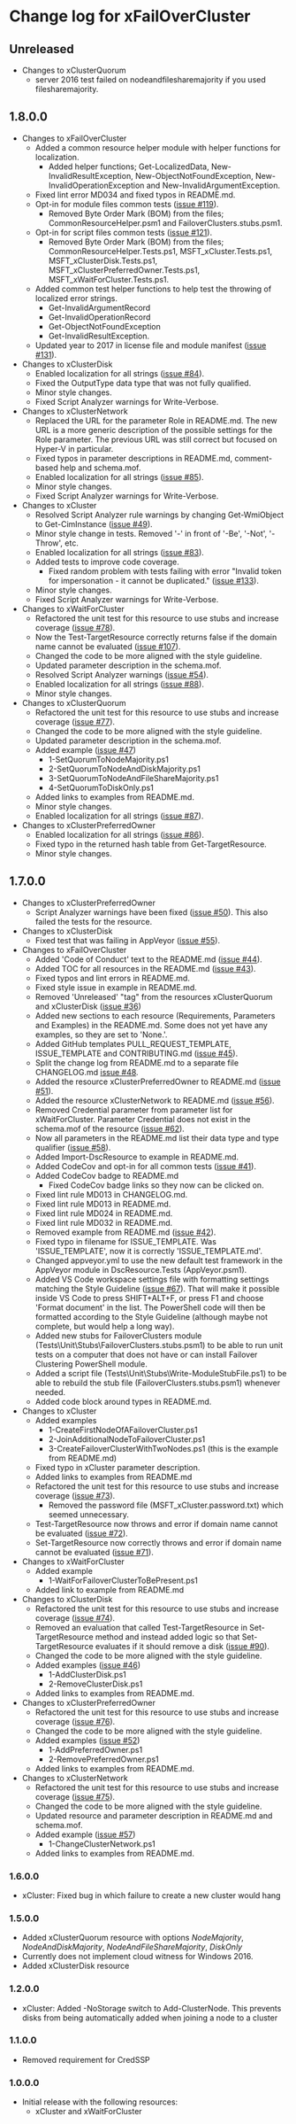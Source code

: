 # Change log for xFailOverCluster

## Unreleased
- Changes to xClusterQuorum
  - server 2016 test failed on nodeandfilesharemajority if you used filesharemajority.
## 1.8.0.0

- Changes to xFailOverCluster
  - Added a common resource helper module with helper functions for localization.
    - Added helper functions; Get-LocalizedData, New-InvalidResultException,
      New-ObjectNotFoundException, New-InvalidOperationException and
      New-InvalidArgumentException.
  - Fixed lint error MD034 and fixed typos in README.md.
  - Opt-in for module files common tests ([issue #119](https://github.com/PowerShell/xFailOverCluster/issues/119)).
    - Removed Byte Order Mark (BOM) from the files; CommonResourceHelper.psm1 and FailoverClusters.stubs.psm1.
  - Opt-in for script files common tests ([issue #121](https://github.com/PowerShell/xFailOverCluster/issues/121)).
    - Removed Byte Order Mark (BOM) from the files; CommonResourceHelper.Tests.ps1,
      MSFT\_xCluster.Tests.ps1, MSFT\_xClusterDisk.Tests.ps1,
      MSFT\_xClusterPreferredOwner.Tests.ps1, MSFT_xWaitForCluster.Tests.ps1.
  - Added common test helper functions to help test the throwing of localized error strings.
    - Get-InvalidArgumentRecord
    - Get-InvalidOperationRecord
    - Get-ObjectNotFoundException
    - Get-InvalidResultException.
  - Updated year to 2017 in license file and module manifest ([issue #131](https://github.com/PowerShell/xFailOverCluster/issues/131)).
- Changes to xClusterDisk
  - Enabled localization for all strings ([issue #84](https://github.com/PowerShell/xFailOverCluster/issues/84)).
  - Fixed the OutputType data type that was not fully qualified.
  - Minor style changes.
  - Fixed Script Analyzer warnings for Write-Verbose.
- Changes to xClusterNetwork
  - Replaced the URL for the parameter Role in README.md. The new URL is a more
    generic description of the possible settings for the Role parameter. The
    previous URL was still correct but focused on Hyper-V in particular.
  - Fixed typos in parameter descriptions in README.md, comment-based help and schema.mof.
  - Enabled localization for all strings ([issue #85](https://github.com/PowerShell/xFailOverCluster/issues/85)).
  - Minor style changes.
  - Fixed Script Analyzer warnings for Write-Verbose.
- Changes to xCluster
  - Resolved Script Analyzer rule warnings by changing Get-WmiObject to
    Get-CimInstance ([issue #49](https://github.com/PowerShell/xFailOverCluster/issues/49)).
  - Minor style change in tests. Removed '-' in front of '-Be', '-Not', '-Throw',
    etc.
  - Enabled localization for all strings ([issue #83](https://github.com/PowerShell/xFailOverCluster/issues/83)).
  - Added tests to improve code coverage.
    - Fixed random problem with tests failing with error "Invalid token for
      impersonation - it cannot be duplicated." ([issue #133](https://github.com/PowerShell/xFailOverCluster/issues/133)).
  - Minor style changes.
  - Fixed Script Analyzer warnings for Write-Verbose.
- Changes to xWaitForCluster
  - Refactored the unit test for this resource to use stubs and increase coverage
    ([issue #78](https://github.com/PowerShell/xFailOverCluster/issues/78)).
  - Now the Test-TargetResource correctly returns false if the domain name cannot
    be evaluated  ([issue #107](https://github.com/PowerShell/xFailOverCluster/issues/107)).
  - Changed the code to be more aligned with the style guideline.
  - Updated parameter description in the schema.mof.
  - Resolved Script Analyzer warnings ([issue #54](https://github.com/PowerShell/xFailOverCluster/issues/54)).
  - Enabled localization for all strings ([issue #88](https://github.com/PowerShell/xFailOverCluster/issues/88)).
  - Minor style changes.
- Changes to xClusterQuorum
  - Refactored the unit test for this resource to use stubs and increase coverage
    ([issue #77](https://github.com/PowerShell/xFailOverCluster/issues/77)).
  - Changed the code to be more aligned with the style guideline.
  - Updated parameter description in the schema.mof.
  - Added example ([issue #47](https://github.com/PowerShell/xFailOverCluster/issues/47))
    - 1-SetQuorumToNodeMajority.ps1
    - 2-SetQuorumToNodeAndDiskMajority.ps1
    - 3-SetQuorumToNodeAndFileShareMajority.ps1
    - 4-SetQuorumToDiskOnly.ps1
  - Added links to examples from README.md.
  - Minor style changes.
  - Enabled localization for all strings ([issue #87](https://github.com/PowerShell/xFailOverCluster/issues/87)).
- Changes to xClusterPreferredOwner
  - Enabled localization for all strings ([issue #86](https://github.com/PowerShell/xFailOverCluster/issues/86)).
  - Fixed typo in the returned hash table from Get-TargetResource.
  - Minor style changes.

## 1.7.0.0

- Changes to xClusterPreferredOwner
  - Script Analyzer warnings have been fixed ([issue #50](https://github.com/PowerShell/xFailOverCluster/issues/50)). This also failed the
    tests for the resource.
- Changes to xClusterDisk
  - Fixed test that was failing in  AppVeyor ([issue #55](https://github.com/PowerShell/xFailOverCluster/issues/55)).
- Changes to xFailOverCluster
  - Added 'Code of Conduct' text to the README.md ([issue #44](https://github.com/PowerShell/xFailOverCluster/issues/44)).
  - Added TOC for all resources in the README.md ([issue #43](https://github.com/PowerShell/xFailOverCluster/issues/43)).
  - Fixed typos and lint errors in README.md.
  - Fixed style issue in example in README.md.
  - Removed 'Unreleased' "tag" from the resources xClusterQuorum and
    xClusterDisk ([issue #36](https://github.com/PowerShell/xFailOverCluster/issues/36))
  - Added new sections to each resource (Requirements, Parameters and Examples)
    in the README.md. Some does not yet have any examples, so they are set to
    'None.'.
  - Added GitHub templates PULL\_REQUEST\_TEMPLATE, ISSUE_TEMPLATE and
    CONTRIBUTING.md ([issue #45](https://github.com/PowerShell/xFailOverCluster/issues/45)).
  - Split the change log from README.md to a separate file CHANGELOG.md
    [issue #48](https://github.com/PowerShell/xFailOverCluster/issues/48).
  - Added the resource xClusterPreferredOwner to README.md ([issue #51](https://github.com/PowerShell/xFailOverCluster/issues/51)).
  - Added the resource xClusterNetwork to README.md ([issue #56](https://github.com/PowerShell/xFailOverCluster/issues/56)).
  - Removed Credential parameter from parameter list for xWaitForCluster.
    Parameter Credential does not exist in the schema.mof of the resource
    ([issue #62](https://github.com/PowerShell/xFailOverCluster/issues/62)).
  - Now all parameters in the README.md list their data type and type qualifier
    ([issue #58](https://github.com/PowerShell/xFailOverCluster/issues/58)).
  - Added Import-DscResource to example in README.md.
  - Added CodeCov and opt-in for all common tests ([issue #41](https://github.com/PowerShell/xFailOverCluster/issues/41)).
  - Added CodeCov badge to README.md
    - Fixed CodeCov badge links so they now can be clicked on.
  - Fixed lint rule MD013 in CHANGELOG.md.
  - Fixed lint rule MD013 in README.md.
  - Fixed lint rule MD024 in README.md.
  - Fixed lint rule MD032 in README.md.
  - Removed example from README.md ([issue #42](https://github.com/PowerShell/xFailOverCluster/issues/42)).
  - Fixed typo in filename for ISSUE\_TEMPLATE. Was 'ISSUE\_TEMPLATE', now it is
    correctly 'ISSUE\_TEMPLATE.md'.
  - Changed appveyor.yml to use the new default test framework in the AppVeyor
    module in DscResource.Tests (AppVeyor.psm1).
  - Added VS Code workspace settings file with formatting settings matching the
    Style Guideline ([issue #67](https://github.com/PowerShell/xFailOverCluster/issues/67)). That will make it possible inside VS Code to
    press SHIFT+ALT+F, or press F1 and choose 'Format document' in the list. The
    PowerShell code will then be formatted according to the Style Guideline
    (although maybe not complete, but would help a long way).
  - Added new stubs for FailoverClusters module
    (Tests\Unit\Stubs\FailoverClusters.stubs.psm1) to be able to run unit tests
    on a computer that does not have or can install Failover Clustering
    PowerShell module.
  - Added a script file (Tests\Unit\Stubs\Write-ModuleStubFile.ps1) to be able
    to rebuild the stub file (FailoverClusters.stubs.psm1) whenever needed.
  - Added code block around types in README.md.
- Changes to xCluster
  - Added examples
    - 1-CreateFirstNodeOfAFailoverCluster.ps1
    - 2-JoinAdditionalNodeToFailoverCluster.ps1
    - 3-CreateFailoverClusterWithTwoNodes.ps1 (this is the example from README.md)
  - Fixed typo in xCluster parameter description.
  - Added links to examples from README.md
  - Refactored the unit test for this resource to use stubs and increase coverage
    ([issue #73](https://github.com/PowerShell/xFailOverCluster/issues/73)).
    - Removed the password file (MSFT_xCluster.password.txt) which seemed unnecessary.
  - Test-TargetResource now throws and error if domain name cannot be evaluated
    ([issue #72](https://github.com/PowerShell/xFailOverCluster/issues/72)).
  - Set-TargetResource now correctly throws and error if domain name cannot be
    evaluated ([issue #71](https://github.com/PowerShell/xFailOverCluster/issues/71)).
- Changes to xWaitForCluster
  - Added example
    - 1-WaitForFailoverClusterToBePresent.ps1
  - Added link to example from README.md
- Changes to xClusterDisk
  - Refactored the unit test for this resource to use stubs and increase coverage
    ([issue #74](https://github.com/PowerShell/xFailOverCluster/issues/74)).
  - Removed an evaluation that called Test-TargetResource in Set-TargetResource
    method and instead added logic so that Set-TargetResource evaluates if it
    should remove a disk ([issue #90](https://github.com/PowerShell/xFailOverCluster/issues/90)).
  - Changed the code to be more aligned with the style guideline.
  - Added examples ([issue #46](https://github.com/PowerShell/xFailOverCluster/issues/46))
    - 1-AddClusterDisk.ps1
    - 2-RemoveClusterDisk.ps1
  - Added links to examples from README.md.
- Changes to xClusterPreferredOwner
  - Refactored the unit test for this resource to use stubs and increase coverage
    ([issue #76](https://github.com/PowerShell/xFailOverCluster/issues/76)).
  - Changed the code to be more aligned with the style guideline.
  - Added examples ([issue #52](https://github.com/PowerShell/xFailOverCluster/issues/52))
    - 1-AddPreferredOwner.ps1
    - 2-RemovePreferredOwner.ps1
  - Added links to examples from README.md.
- Changes to xClusterNetwork
  - Refactored the unit test for this resource to use stubs and increase coverage
    ([issue #75](https://github.com/PowerShell/xFailOverCluster/issues/75)).
  - Changed the code to be more aligned with the style guideline.
  - Updated resource and parameter description in README.md and schema.mof.
  - Added example ([issue #57](https://github.com/PowerShell/xFailOverCluster/issues/57))
    - 1-ChangeClusterNetwork.ps1
  - Added links to examples from README.md.

### 1.6.0.0

- xCluster: Fixed bug in which failure to create a new cluster would hang

### 1.5.0.0

- Added xClusterQuorum resource with options *NodeMajority*,
  *NodeAndDiskMajority*, *NodeAndFileShareMajority*, *DiskOnly*
- Currently does not implement cloud witness for Windows 2016.
- Added xClusterDisk resource

### 1.2.0.0

- xCluster: Added -NoStorage switch to Add-ClusterNode. This prevents disks from
  being automatically added when joining a node to a cluster

### 1.1.0.0

- Removed requirement for CredSSP

### 1.0.0.0

- Initial release with the following resources:
  - xCluster and xWaitForCluster
